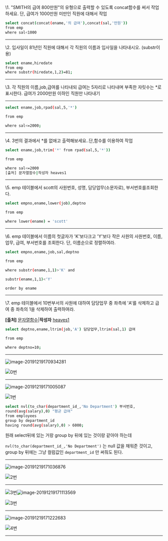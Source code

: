 \1. "SMITH의 급여 800만원"의 유형으로 출력할 수 있도록 concat함수를 써서 작업하세요.   단, 급여가 1000만원 미만인 직원에 대해서 작업

```bash
select concat(concat(ename,'의 급여'),concat(sal,'만원'))
from emp
where sal<1000
```

---



\2. 입사일이 81년인 직원에 대해서 각 직원의 이름과 입사일을 나타내시오. (substr이용)

```bash
select ename,hiredate
from emp
where substr(hiredate,1,2)=81;
```



---



\3. 각 직원의 이름,job,급여를 나타내되 급여는 5자리로 나타내며 부족한 자릿수는 *로 표시한다.    급여가 2000만원 이하인 직원만 나타내기

---

```bash
select ename,job,rpad(sal,5,'*')

from emp

where sal<=2000;

```

---



\4. 3번의 결과에서 *를 없애고 출력해보세요..단,함수를 이용하여 작업

```bash
select ename,job,trim('*' from rpad(sal,5,'*'))

from emp

where sal<=2000
[출처] 문자열함수|작성자 heaves1
```

---



\5. emp 테이블에서 scott의 사원번호, 성명, 담당업무(소문자로), 부서번호를조회한다.

```bash
select empno,ename,lower(job),deptno

from emp

where lower(ename) = 'scott'

```



---

\6. emp 테이블에서 이름의 첫글자가 'K'보다크고 'Y'보다 작은 사원의 사원번호, 이름, 업무, 급여,    부서번호를 조회한다. 단, 이름순으로 정렬하여라.

```bash
select empno,ename,job,sal,deptno

from emp

where substr(ename,1,1)>'K' and

substr(ename,1,1)<'Y'

order by ename

```



---



\7. emp 테이블에서 10번부서의 사원에 대하여 담당업무 중 좌측에 'A'를 삭제하고 급여 중   좌측의 1을 삭제하여 출력하여라.

**[출처]** [문자열함수](https://blog.naver.com/heaves1/221742342910)|**작성자** [heaves1](https://blog.naver.com/heaves1)

```bash
select deptno,ename,ltrim(job,'A') 담당업무,ltrim(sal,1) 급여

from emp

where deptno=10;

```

---









![image-20191219170934281](images/image-20191219170934281.png)





![0번](images/0번.PNG)



---



![image-20191219171005087](images/image-20191219171005087.png)



![1번](images/1번.PNG)

```bash
select nvl(to_char(department_id_,'No Department') 부서번호,
round(avg(salary),0) "평균 급여"
from employees
group by department_id
having round(avg(salary),0) > 6000;
```

원래 select뒤에 있는 거랑 group by 뒤에 있는 것이랑 같아야 하는데

`nvl(to_char(department_id_,'No Department')` 는 null 값을 채워준 것이고, group by 뒤에는 그냥 컬럼값인 `department_id` 만 써줘도 된다. 



---



![image-20191219171036876](images/image-20191219171036876.png)

![2번](images/2번.PNG)



---









![3번]()![image-20191219171113569](images/image-20191219171113569.png)

![3번](images/3번-1576743120273.PNG)





---



![image-20191219171222683](images/image-20191219171222683.png)



![4번](images/4번.PNG)

---